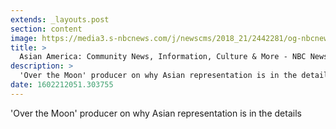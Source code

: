 ```yaml
--- 
extends: _layouts.post 
section: content 
image: https://media3.s-nbcnews.com/j/newscms/2018_21/2442281/og-nbcnews1200x630_c986de7e1bb6ad2281723b692aa61990.nbcnews-fp-1200-630.png 
title: > 
  Asian America: Community News, Information, Culture & More - NBC News 
description: > 
  'Over the Moon' producer on why Asian representation is in the details 
date: 1602212051.303755 
--- 
```

'Over the Moon' producer on why Asian representation is in the details